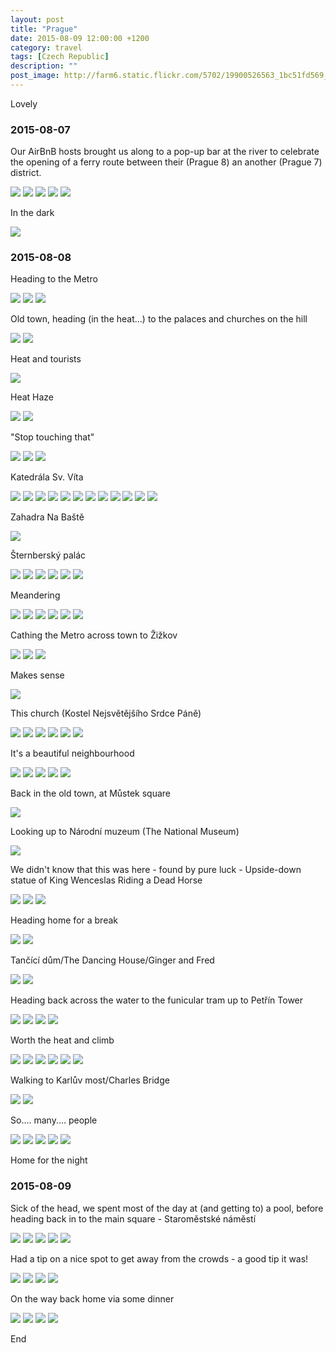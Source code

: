 ```yaml
---
layout: post
title: "Prague"
date: 2015-08-09 12:00:00 +1200
category: travel
tags: [Czech Republic]
description: ""
post_image: http://farm6.static.flickr.com/5702/19900526563_1bc51fd569_o.jpg
---
```

Lovely

### 2015-08-07

Our AirBnB hosts brought us along to a pop-up bar at the river to
celebrate the opening of a ferry route between their (Prague 8) an
another (Prague 7) district.

[![](http://farm6.static.flickr.com/5740/20333340130_d5c13b55ea_c.jpg)](http://farm6.static.flickr.com/5740/20333340130_1bb7d07403_o.jpg)
[![](http://farm6.static.flickr.com/5644/20333399728_be8f628c5c_c.jpg)](http://farm6.static.flickr.com/5644/20333399728_16230170ee_o.jpg)
[![](http://farm6.static.flickr.com/5755/20495156326_da31d42c74_c.jpg)](http://farm6.static.flickr.com/5755/20495156326_7dd2938b7e_o.jpg)
[![](http://farm6.static.flickr.com/5787/20521449985_48e850ea89_c.jpg)](http://farm6.static.flickr.com/5787/20521449985_a53e2709c5_o.jpg)
[![](http://farm6.static.flickr.com/5725/20333339020_a52d43ca74_c.jpg)](http://farm6.static.flickr.com/5725/20333339020_884fe7a30d_o.jpg)

In the dark

[![](http://farm6.static.flickr.com/5825/19900525093_d00172e8d2_c.jpg)](http://farm6.static.flickr.com/5825/19900525093_b7977ca8a7_o.jpg)

### 2015-08-08

Heading to the Metro

[![](http://farm6.static.flickr.com/5713/20333398548_70554bfa96_c.jpg)](http://farm6.static.flickr.com/5713/20333398548_c7384e4206_o.jpg)
[![](http://farm6.static.flickr.com/5731/20333338280_92233c0b45_c.jpg)](http://farm6.static.flickr.com/5731/20333338280_d482c1abcb_o.jpg)
[![](http://farm6.static.flickr.com/5745/19900524253_b70bd52efe_c.jpg)](http://farm6.static.flickr.com/5745/19900524253_9b4c7ce48d_o.jpg)

Old town, heading (in the heat...) to the palaces and churches on the
hill

[![](http://farm6.static.flickr.com/5637/20495187716_b0dc38281e_c.jpg)](http://farm6.static.flickr.com/5637/20495187716_99a2b1a9b6_o.jpg)
[![](http://farm6.static.flickr.com/5756/19900523773_e8621cc14a_c.jpg)](http://farm6.static.flickr.com/5756/19900523773_ff878661b6_o.jpg)

Heat and tourists

[![](http://farm6.static.flickr.com/5761/20334723809_20ac64fa1a_c.jpg)](http://farm6.static.flickr.com/5761/20334723809_1fbe2c431c_o.jpg)

Heat Haze

[![](http://farm6.static.flickr.com/5723/20333337140_dfbdf74e61_c.jpg)](http://farm6.static.flickr.com/5723/20333337140_25d86e5fa5_o.jpg)
[![](http://farm6.static.flickr.com/5706/20527802811_d915a5dca4_c.jpg)](http://farm6.static.flickr.com/5706/20527802811_3eb849626f_o.jpg)

"Stop touching that"

[![](http://farm6.static.flickr.com/5668/20333396708_5e42e7440f_c.jpg)](http://farm6.static.flickr.com/5668/20333396708_cc3f2d719f_o.jpg)
[![](http://farm6.static.flickr.com/5799/19898785294_5f2265ee94_c.jpg)](http://farm6.static.flickr.com/5799/19898785294_50c4bb4a5f_o.jpg)
[![](http://farm6.static.flickr.com/5680/20527801981_d8c7b85d4b_c.jpg)](http://farm6.static.flickr.com/5680/20527801981_8d01f16d99_o.jpg)

Katedrála Sv. Víta

[![](http://farm6.static.flickr.com/5645/20333304790_cb085f1e44_c.jpg)](http://farm6.static.flickr.com/5645/20333304790_88ccee187b_o.jpg)
[![](http://farm6.static.flickr.com/5786/20333335940_9e1f0eb609_c.jpg)](http://farm6.static.flickr.com/5786/20333335940_3786355086_o.jpg)
[![](http://farm6.static.flickr.com/5836/20527801471_dae45c779f_c.jpg)](http://farm6.static.flickr.com/5836/20527801471_853de277a6_o.jpg)
[![](http://farm6.static.flickr.com/5677/20333395658_2cd7137058_c.jpg)](http://farm6.static.flickr.com/5677/20333395658_2be6285380_o.jpg)
[![](http://farm6.static.flickr.com/5720/20527801031_399a2e1b07_c.jpg)](http://farm6.static.flickr.com/5720/20527801031_7e0dffcf59_o.jpg)
[![](http://farm6.static.flickr.com/5718/20527800701_6576c528d1_c.jpg)](http://farm6.static.flickr.com/5718/20527800701_04cc24db37_o.jpg)
[![](http://farm6.static.flickr.com/5680/20521445705_f3d5886926_c.jpg)](http://farm6.static.flickr.com/5680/20521445705_7408d9325c_o.jpg)
[![](http://farm6.static.flickr.com/5770/20333334410_d246670765_c.jpg)](http://farm6.static.flickr.com/5770/20333334410_548081841e_o.jpg)
[![](http://farm6.static.flickr.com/5767/20521416635_2535b2ccb3_c.jpg)](http://farm6.static.flickr.com/5767/20521416635_16567b544a_o.jpg)
[![](http://farm6.static.flickr.com/5682/20527799981_40c84c084b_c.jpg)](http://farm6.static.flickr.com/5682/20527799981_7486a8e07a_o.jpg)
[![](http://farm6.static.flickr.com/5781/20521445045_49bd25811d_c.jpg)](http://farm6.static.flickr.com/5781/20521445045_ca61efefe5_o.jpg)
[![](http://farm6.static.flickr.com/5657/19900520023_d73c12195b_c.jpg)](http://farm6.static.flickr.com/5657/19900520023_78de0d9796_o.jpg)

Zahadra Na Baště

[![](http://farm6.static.flickr.com/5748/20527799061_aca66881b1_c.jpg)](http://farm6.static.flickr.com/5748/20527799061_277ba50d53_o.jpg)

Šternberský palác

[![](http://farm6.static.flickr.com/5658/19900519433_a3f7e14403_c.jpg)](http://farm6.static.flickr.com/5658/19900519433_3df714d0ec_o.jpg)
[![](http://farm6.static.flickr.com/5762/19900519143_760470ea5f_c.jpg)](http://farm6.static.flickr.com/5762/19900519143_5dbde8fc5d_o.jpg)
[![](http://farm6.static.flickr.com/5800/19898782004_6964410bb3_c.jpg)](http://farm6.static.flickr.com/5800/19898782004_801caac0f5_o.jpg)
[![](http://farm6.static.flickr.com/5833/19898781824_ffaaf8c614_c.jpg)](http://farm6.static.flickr.com/5833/19898781824_a1ce1b062d_o.jpg)
[![](http://farm6.static.flickr.com/5818/20512573122_67b583b7ce_c.jpg)](http://farm6.static.flickr.com/5818/20512573122_ff28ccdf7a_o.jpg)
[![](http://farm6.static.flickr.com/5821/20333332030_261c41e321_c.jpg)](http://farm6.static.flickr.com/5821/20333332030_1eecc901ff_o.jpg)

Meandering

[![](http://farm6.static.flickr.com/5752/20334718109_87ac71383f_c.jpg)](http://farm6.static.flickr.com/5752/20334718109_1d0137ec4b_o.jpg)
[![](http://farm6.static.flickr.com/5649/20334691329_c59a04756f_c.jpg)](http://farm6.static.flickr.com/5649/20334691329_8abee6ee5b_o.jpg)
[![](http://farm6.static.flickr.com/5679/20333331440_712ce17826_c.jpg)](http://farm6.static.flickr.com/5679/20333331440_81123cb9e3_o.jpg)
[![](http://farm6.static.flickr.com/5646/20495155516_b5ecebba7d_c.jpg)](http://farm6.static.flickr.com/5646/20495155516_45c066e76d_o.jpg)
[![](http://farm6.static.flickr.com/5803/19898780244_8d247253e8_c.jpg)](http://farm6.static.flickr.com/5803/19898780244_d60c715a23_o.jpg)
[![](http://farm6.static.flickr.com/5659/19900517363_ec47b95427_c.jpg)](http://farm6.static.flickr.com/5659/19900517363_4a9911f5b8_o.jpg)

Cathing the Metro across town to Žižkov

[![](http://farm6.static.flickr.com/5772/20333330690_7f9b891545_c.jpg)](http://farm6.static.flickr.com/5772/20333330690_bc5a521daf_o.jpg)
[![](http://farm6.static.flickr.com/5790/20495180706_3518e75e1e_c.jpg)](http://farm6.static.flickr.com/5790/20495180706_65edc14d85_o.jpg)
[![](http://farm6.static.flickr.com/5811/20333390368_dac3ab5cfd_c.jpg)](http://farm6.static.flickr.com/5811/20333390368_b78e9afa87_o.jpg)

Makes sense

[![](http://farm6.static.flickr.com/5634/20333329860_bb81482647_c.jpg)](http://farm6.static.flickr.com/5634/20333329860_e7db954c79_o.jpg)

This church (Kostel Nejsvětějšího Srdce Páně)

[![](http://farm6.static.flickr.com/5702/20527794841_2831fc1cb8_c.jpg)](http://farm6.static.flickr.com/5702/20527794841_0c4388f10f_o.jpg)
[![](http://farm6.static.flickr.com/5782/20495179466_0e53f9179d_c.jpg)](http://farm6.static.flickr.com/5782/20495179466_2e3b81aaf1_o.jpg)
[![](http://farm6.static.flickr.com/5794/20512569862_308d507273_c.jpg)](http://farm6.static.flickr.com/5794/20512569862_1aaef22719_o.jpg)
[![](http://farm6.static.flickr.com/5696/20512569492_9f85eaf353_c.jpg)](http://farm6.static.flickr.com/5696/20512569492_8df2c3b84f_o.jpg)
[![](http://farm6.static.flickr.com/5639/20512545322_482e593b35_c.jpg)](http://farm6.static.flickr.com/5639/20512545322_8a86431dfc_o.jpg)
[![](http://farm6.static.flickr.com/5717/19898753594_11e76c6cf0_c.jpg)](http://farm6.static.flickr.com/5717/19898753594_ef56798ed1_o.jpg)

It's a beautiful neighbourhood

[![](http://farm6.static.flickr.com/5743/20495178866_d0c45fbcb8_c.jpg)](http://farm6.static.flickr.com/5743/20495178866_89e2df3257_o.jpg)
[![](http://farm6.static.flickr.com/5683/20512568962_5b1499b6c6_c.jpg)](http://farm6.static.flickr.com/5683/20512568962_d164d8d47f_o.jpg)
[![](http://farm6.static.flickr.com/5703/19900514373_b392b65955_c.jpg)](http://farm6.static.flickr.com/5703/19900514373_d26b7b27ce_o.jpg)
[![](http://farm6.static.flickr.com/5671/19898776824_4579db7070_c.jpg)](http://farm6.static.flickr.com/5671/19898776824_34ef9eeb6f_o.jpg)
[![](http://farm6.static.flickr.com/5826/19900513813_4d3d8cbb9d_c.jpg)](http://farm6.static.flickr.com/5826/19900513813_07064f9834_o.jpg)

Back in the old town, at Můstek square

[![](http://farm6.static.flickr.com/5751/20521438435_f5211f432a_c.jpg)](http://farm6.static.flickr.com/5751/20521438435_6a5d3eb84e_o.jpg)

Looking up to Národní muzeum (The National Museum)

[![](http://farm6.static.flickr.com/5720/20512567932_c637c0f629_c.jpg)](http://farm6.static.flickr.com/5720/20512567932_a94ff50406_o.jpg)

We didn't know that this was here - found by pure luck - Upside-down
statue of King Wenceslas Riding a Dead Horse

[![](http://farm6.static.flickr.com/5781/20527792361_1fe61c0a5f_c.jpg)](http://farm6.static.flickr.com/5781/20527792361_35a612abd5_o.jpg)
[![](http://farm6.static.flickr.com/5785/19900512633_7f9cb40ea9_c.jpg)](http://farm6.static.flickr.com/5785/19900512633_77746d0644_o.jpg)
[![](http://farm6.static.flickr.com/5687/20333386478_b9725afe23_c.jpg)](http://farm6.static.flickr.com/5687/20333386478_7b67587bfd_o.jpg)

Heading home for a break

[![](http://farm6.static.flickr.com/5668/19898775344_c0e627265a_c.jpg)](http://farm6.static.flickr.com/5668/19898775344_feebfcddb0_o.jpg)
[![](http://farm6.static.flickr.com/5771/19898775004_d45c9eaf3b_c.jpg)](http://farm6.static.flickr.com/5771/19898775004_90f09d6f66_o.jpg)

Tančící dům/The Dancing House/Ginger and Fred

[![](http://farm6.static.flickr.com/5786/19900511423_47b8180bde_c.jpg)](http://farm6.static.flickr.com/5786/19900511423_e63b31807f_o.jpg)
[![](http://farm6.static.flickr.com/5825/20512545112_281574b142_c.jpg)](http://farm6.static.flickr.com/5825/20512545112_2d90e040fc_o.jpg)

Heading back across the water to the funicular tram up to Petřín Tower

[![](http://farm6.static.flickr.com/5813/20333385368_c09fa92b4d_c.jpg)](http://farm6.static.flickr.com/5813/20333385368_368978bdc7_o.jpg)
[![](http://farm6.static.flickr.com/5684/20333385008_02b351d8c6_c.jpg)](http://farm6.static.flickr.com/5684/20333385008_e99d606da8_o.jpg)
[![](http://farm6.static.flickr.com/5764/19900510573_3e52ef0559_c.jpg)](http://farm6.static.flickr.com/5764/19900510573_fb8a05a848_o.jpg)
[![](http://farm6.static.flickr.com/5717/19898773564_656d33a0d8_c.jpg)](http://farm6.static.flickr.com/5717/19898773564_400a0c3ce5_o.jpg)

Worth the heat and climb

[![](http://farm6.static.flickr.com/5628/20333324260_89968ae348_c.jpg)](http://farm6.static.flickr.com/5628/20333324260_7e9b37f919_o.jpg)
[![](http://farm6.static.flickr.com/5824/20333303650_4f203eb051_c.jpg)](http://farm6.static.flickr.com/5824/20333303650_f0063beafa_o.jpg)
[![](http://farm6.static.flickr.com/5632/20527789561_6bf7b78ac8_c.jpg)](http://farm6.static.flickr.com/5632/20527789561_6c9e5d7edd_o.jpg)
[![](http://farm6.static.flickr.com/5818/20333323630_9a7a6eacf6_c.jpg)](http://farm6.static.flickr.com/5818/20333323630_6b320c68dc_o.jpg)
[![](http://farm6.static.flickr.com/5715/20333323010_4bcdd7f562_c.jpg)](http://farm6.static.flickr.com/5715/20333323010_a0378974ac_o.jpg)
[![](http://farm6.static.flickr.com/5731/20334708849_077bf9b6db_c.jpg)](http://farm6.static.flickr.com/5731/20334708849_ba4362e0a1_o.jpg)

Walking to Karlův most/Charles Bridge

[![](http://farm6.static.flickr.com/5626/20495172946_f8ce12382d_c.jpg)](http://farm6.static.flickr.com/5626/20495172946_258e02bbda_o.jpg)
[![](http://farm6.static.flickr.com/5794/20333382458_9fc70df3d5_c.jpg)](http://farm6.static.flickr.com/5794/20333382458_46bc90e83c_o.jpg)

So.... many.... people

[![](http://farm6.static.flickr.com/5723/20333321700_84728e064e_c.jpg)](http://farm6.static.flickr.com/5723/20333321700_13e1af2387_o.jpg)
[![](http://farm6.static.flickr.com/5776/20527787181_1ebc48d47d_c.jpg)](http://farm6.static.flickr.com/5776/20527787181_0a03b2024e_o.jpg)
[![](http://farm6.static.flickr.com/5730/19898770404_bb8d011c1b_c.jpg)](http://farm6.static.flickr.com/5730/19898770404_3f1191450a_o.jpg)
[![](http://farm6.static.flickr.com/5810/19900490753_4f203eb051_c.jpg)](http://farm6.static.flickr.com/5810/19900490753_b4a3cc7974_o.jpg)
[![](http://farm6.static.flickr.com/5624/20333320950_11c9d4391f_c.jpg)](http://farm6.static.flickr.com/5624/20333320950_2613dabff2_o.jpg)

Home for the night

### 2015-08-09

Sick of the head, we spent most of the day at (and getting to) a pool,
before heading back in to the main square - Staroměstské náměstí

[![](http://farm6.static.flickr.com/5807/19898770024_19ac78846c_c.jpg)](http://farm6.static.flickr.com/5807/19898770024_b274dbf4e7_o.jpg)
[![](http://farm6.static.flickr.com/5702/19898769664_a4d0b3aace_c.jpg)](http://farm6.static.flickr.com/5702/19898769664_ce3e79ec59_o.jpg)
[![](http://farm6.static.flickr.com/5774/20495171006_29cdcaf6bb_c.jpg)](http://farm6.static.flickr.com/5774/20495171006_b89f5c601f_o.jpg)
[![](http://farm6.static.flickr.com/5800/20512544602_9290585080_c.jpg)](http://farm6.static.flickr.com/5800/20512544602_e543ba64b5_o.jpg)
[![](http://farm6.static.flickr.com/5689/20521431705_d051fa8d2d_c.jpg)](http://farm6.static.flickr.com/5689/20521431705_801b1aa57b_o.jpg)

Had a tip on a nice spot to get away from the crowds - a good tip it
was!

[![](http://farm6.static.flickr.com/5790/20334705739_a91f952d18_c.jpg)](http://farm6.static.flickr.com/5790/20334705739_d63a02c053_o.jpg)
[![](http://farm6.static.flickr.com/5660/20495157476_816202dc36_c.jpg)](http://farm6.static.flickr.com/5660/20495157476_ebbb7865ee_o.jpg)
[![](http://farm6.static.flickr.com/5809/20495157286_a1c5099e25_c.jpg)](http://farm6.static.flickr.com/5809/20495157286_6ec95125c4_o.jpg)
[![](http://farm6.static.flickr.com/5630/20512546952_befee65c31_c.jpg)](http://farm6.static.flickr.com/5630/20512546952_e00bb64e4f_o.jpg)

On the way back home via some dinner

[![](http://farm6.static.flickr.com/5687/20333305770_5a210f84c6_c.jpg)](http://farm6.static.flickr.com/5687/20333305770_41e9e83a4a_o.jpg)
[![](http://farm6.static.flickr.com/5762/20333366538_2b0ffa7bc3_c.jpg)](http://farm6.static.flickr.com/5762/20333366538_5153d49f40_o.jpg)
[![](http://farm6.static.flickr.com/5690/20334692259_a8cb93b4a4_c.jpg)](http://farm6.static.flickr.com/5690/20334692259_d71b881092_o.jpg)
[![](http://farm6.static.flickr.com/5686/20333303130_c03ab4196f_c.jpg)](http://farm6.static.flickr.com/5686/20333303130_218c05e3a4_o.jpg)

End
